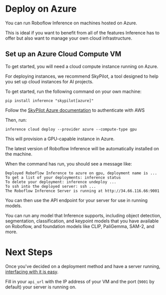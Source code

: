 # Deploy on Azure

You can run Roboflow Inference on machines hosted on Azure.

This is ideal if you want to benefit from all of the features Inference has to offer but also want to manage your own cloud infrastructure.

## Set up an Azure Cloud Compute VM

To get started, you will need a cloud compute instance running on Azure.

For deploying instances, we recommend SkyPilot, a tool designed to help you set up cloud instances for AI projects.

To get started, run the following command on your own machine:

```
pip install inference "skypilot[azure]"
```

Follow the [SkyPilot Azure documentation](https://docs.skypilot.co/en/latest/getting-started/installation.html#cloud-account-setup) to authenticate with AWS

Then, run:

```
inference cloud deploy --provider azure --compute-type gpu
```

This will provision a GPU-capable instance in Azure.

The latest version of Roboflow Inference will be automatically installed on the machine.

When the command has run, you should see a message like:

```
Deployed Roboflow Inference to azure on gpu, deployment name is ...
To get a list of your deployments: inference status
To delete your deployment: inference undeploy ...
To ssh into the deployed server: ssh ...
The Roboflow Inference Server is running at http://34.66.116.66:9001
```

You can then use the API endpoint for your server for use in running models.

You can run any model that Inference supports, including object detection, segmentation, classification, and keypoint models that you have available on Roboflow, and foundation models like CLIP, PaliGemma, SAM-2, and more.

# Next Steps

Once you've decided on a deployment method and have a server running,
[interfacing with it is easy](../../start/next.md). 

Fill in your `api_url` with the IP address of your VM and the port (`9001` by default) your server is running on.